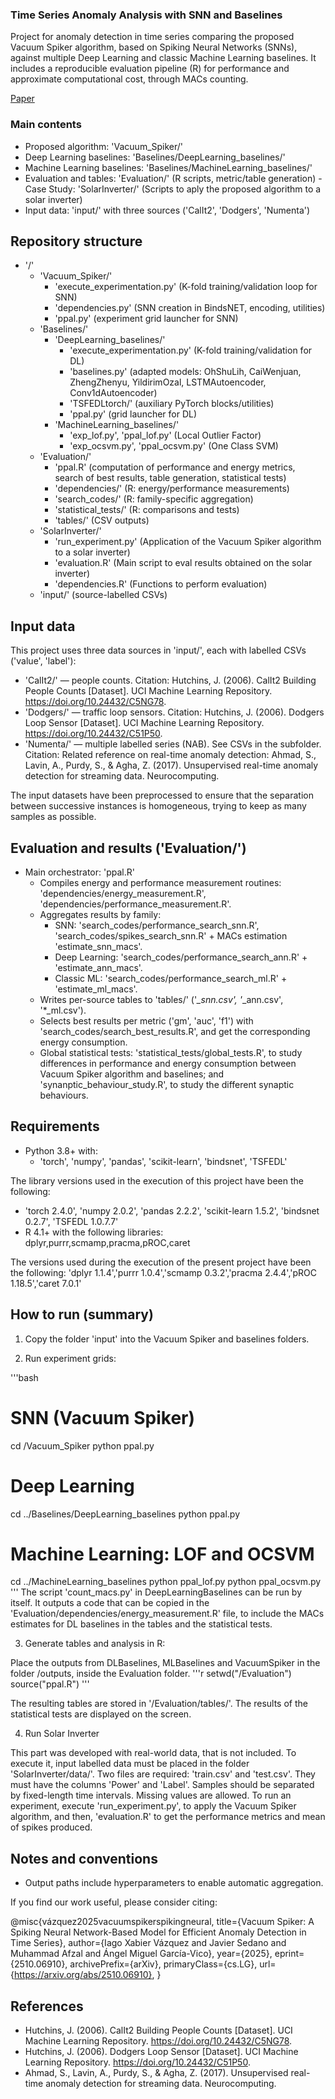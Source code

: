 ### Time Series Anomaly Analysis with SNN and Baselines

Project for anomaly detection in time series comparing the proposed Vacuum Spiker algorithm, based on Spiking Neural Networks (SNNs), against multiple Deep Learning and classic Machine Learning baselines. It includes a reproducible evaluation pipeline (R) for performance and approximate computational cost, through MACs counting.

[Paper](https://arxiv.org/abs/2510.06910)

### Main contents
- Proposed algorithm: 'Vacuum_Spiker/'
- Deep Learning baselines: 'Baselines/DeepLearning_baselines/'
- Machine Learning baselines: 'Baselines/MachineLearning_baselines/'
- Evaluation and tables: 'Evaluation/' (R scripts, metric/table generation)
-Case Study: 'SolarInverter/' (Scripts to aply the proposed algorithm to a solar inverter)
- Input data: 'input/' with three sources ('CalIt2', 'Dodgers', 'Numenta')

## Repository structure

- '/'
  - 'Vacuum_Spiker/'
    - 'execute_experimentation.py' (K-fold training/validation loop for SNN)
    - 'dependencies.py' (SNN creation in BindsNET, encoding, utilities)
    - 'ppal.py' (experiment grid launcher for SNN)
  - 'Baselines/'
    - 'DeepLearning_baselines/'
      - 'execute_experimentation.py' (K-fold training/validation for DL)
      - 'baselines.py' (adapted models: OhShuLih, CaiWenjuan, ZhengZhenyu, YildirimOzal, LSTMAutoencoder, Conv1dAutoencoder)
      - 'TSFEDLtorch/' (auxiliary PyTorch blocks/utilities)
      - 'ppal.py' (grid launcher for DL)
    - 'MachineLearning_baselines/'
      - 'exp_lof.py', 'ppal_lof.py' (Local Outlier Factor)
      - 'exp_ocsvm.py', 'ppal_ocsvm.py' (One Class SVM)
  - 'Evaluation/'
    - 'ppal.R' (computation of performance and energy metrics, search of best results, table generation, statistical tests)
    - 'dependencies/' (R: energy/performance measurements)
    - 'search_codes/' (R: family-specific aggregation)
    - 'statistical_tests/' (R: comparisons and tests)
    - 'tables/' (CSV outputs)
  - 'SolarInverter/'
    - 'run_experiment.py' (Application of the Vacuum Spiker algorithm to a solar inverter)
    - 'evaluation.R' (Main script to eval results obtained on the solar inverter)
    - 'dependencies.R' (Functions to perform evaluation)
  - 'input/' (source-labelled CSVs)

## Input data

This project uses three data sources in 'input/', each with labelled CSVs ('value', 'label'):

- 'CalIt2/' — people counts. Citation: Hutchins, J. (2006). CalIt2 Building People Counts [Dataset]. UCI Machine Learning Repository. https://doi.org/10.24432/C5NG78.
- 'Dodgers/' — traffic loop sensors. Citation: Hutchins, J. (2006). Dodgers Loop Sensor [Dataset]. UCI Machine Learning Repository. https://doi.org/10.24432/C51P50.
- 'Numenta/' — multiple labelled series (NAB). See CSVs in the subfolder. Citation: Related reference on real-time anomaly detection: Ahmad, S., Lavin, A., Purdy, S., & Agha, Z. (2017). Unsupervised real-time anomaly detection for streaming data. Neurocomputing.

The input datasets have been preprocessed to ensure that the separation between successive instances is homogeneous, trying to keep as many samples as possible.

## Evaluation and results ('Evaluation/')

- Main orchestrator: 'ppal.R'
  - Compiles energy and performance measurement routines: 'dependencies/energy_measurement.R', 'dependencies/performance_measurement.R'.
  - Aggregates results by family:
    - SNN: 'search_codes/performance_search_snn.R', 'search_codes/spikes_search_snn.R' + MACs estimation 'estimate_snn_macs'.
    - Deep Learning: 'search_codes/performance_search_ann.R' + 'estimate_ann_macs'.
    - Classic ML: 'search_codes/performance_search_ml.R' + 'estimate_ml_macs'.
  - Writes per-source tables to 'tables/' ('*_snn.csv', '*_ann.csv', '*_ml.csv').
  - Selects best results per metric ('gm', 'auc', 'f1') with 'search_codes/search_best_results.R', and get the corresponding energy consumption.
  - Global statistical tests: 'statistical_tests/global_tests.R', to study differences in performance and energy consumption between Vacuum Spiker algorithm and baselines; and 'synanptic_behaviour_study.R', to study the different synaptic behaviours.

## Requirements

- Python 3.8+ with:
  - 'torch', 'numpy', 'pandas', 'scikit-learn', 'bindsnet', 'TSFEDL'

The library versions used in the execution of this project have been the following:
  - 'torch 2.4.0', 'numpy 2.0.2', 'pandas 2.2.2', 'scikit-learn 1.5.2', 'bindsnet 0.2.7', 'TSFEDL 1.0.7.7'
- R 4.1+ with the following libraries:
dplyr,purrr,scmamp,pracma,pROC,caret

The versions used during the execution of the present project have been the following:
'dplyr 1.1.4','purrr 1.0.4','scmamp 0.3.2','pracma 2.4.4','pROC 1.18.5','caret 7.0.1'

## How to run (summary)

1) Copy the folder 'input' into the Vacuum Spiker and baselines folders.

2) Run experiment grids:

'''bash
# SNN (Vacuum Spiker)
cd /Vacuum_Spiker
python ppal.py

# Deep Learning
cd ../Baselines/DeepLearning_baselines
python ppal.py

# Machine Learning: LOF and OCSVM
cd ../MachineLearning_baselines
python ppal_lof.py
python ppal_ocsvm.py
'''
The script 'count_macs.py' in DeepLearningBaselines can be run by itself. It outputs a code that can be copied in the 'Evaluation/dependencies/energy_measurement.R' file, to include the MACs estimates for DL baselines in the tables and the statistical tests.

3) Generate tables and analysis in R:

Place the outputs from DLBaselines, MLBaselines and VacuumSpiker in the folder /outputs, inside the Evaluation folder.
'''r
setwd("/Evaluation")
source("ppal.R")
'''

The resulting tables are stored in '/Evaluation/tables/'. The results of the statistical tests are displayed on the screen.

4) Run Solar Inverter

This part was developed with real-world data, that is not included. To execute it, input labelled data must be placed in the folder 'SolarInverter/data/'. Two files are required: 'train.csv' and 'test.csv'. They must have the columns 'Power' and 'Label'. Samples should be separated by fixed-length time intervals. Missing values are allowed. To run an experiment, execute 'run_experiment.py', to apply the Vacuum Spiker algorithm, and then, 'evaluation.R' to get the performance metrics and mean of spikes produced.

## Notes and conventions

- Output paths include hyperparameters to enable automatic aggregation.

If you find our work useful, please consider citing:

@misc{vázquez2025vacuumspikerspikingneural,
      title={Vacuum Spiker: A Spiking Neural Network-Based Model for Efficient Anomaly Detection in Time Series}, 
      author={Iago Xabier Vázquez and Javier Sedano and Muhammad Afzal and Ángel Miguel García-Vico},
      year={2025},
      eprint={2510.06910},
      archivePrefix={arXiv},
      primaryClass={cs.LG},
      url={https://arxiv.org/abs/2510.06910}, 
}

## References

- Hutchins, J. (2006). CalIt2 Building People Counts [Dataset]. UCI Machine Learning Repository. https://doi.org/10.24432/C5NG78.
- Hutchins, J. (2006). Dodgers Loop Sensor [Dataset]. UCI Machine Learning Repository. https://doi.org/10.24432/C51P50.
- Ahmad, S., Lavin, A., Purdy, S., & Agha, Z. (2017). Unsupervised real-time anomaly detection for streaming data. Neurocomputing.
